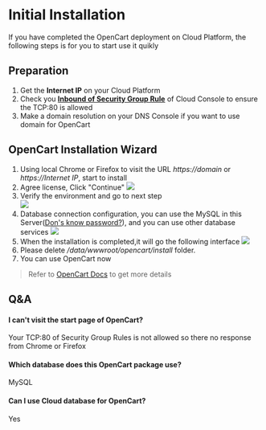 # Initial Installation

If you have completed the OpenCart deployment on Cloud Platform, the following steps is for you to start use it quikly

## Preparation

1. Get the **Internet IP** on your Cloud Platform
2. Check you **[Inbound of Security Group Rule](https://support.websoft9.com/docs/faq/tech-instance.html)** of Cloud Console to ensure the TCP:80 is allowed
3. Make a domain resolution on your DNS Console if you want to use domain for OpenCart

## OpenCart Installation Wizard

1. Using local Chrome or Firefox to visit the URL *https://domain* or *https://Internet IP*, start to install    
2. Agree license, Click "Continue"
   ![](https://libs.websoft9.com/Websoft9/DocsPicture/en/opencart/oc1.png)
3. Verify the environment and go to next step  
   ![](https://libs.websoft9.com/Websoft9/DocsPicture/en/opencart/oc2.png)
4. Database connection configuration, you can use the MySQL in this Server([Don's know password?](/stack-accounts.html#mysql)), and you can use other database services
   ![](https://libs.websoft9.com/Websoft9/DocsPicture/en/opencart/oc3.png)
5. When the installation is completed,it will go the following interface
   ![](https://libs.websoft9.com/Websoft9/DocsPicture/en/opencart/oc4.png)
6. Please delete */data/wwwroot/opencart/install* folder.
7. You can use OpenCart now

> Refer to [OpenCart Docs](https://docs.opencart.com/) to get more details

## Q&A

#### I can't visit the start page of OpenCart?

Your TCP:80 of Security Group Rules is not allowed so there no response from Chrome or Firefox

#### Which database does this OpenCart package use?

MySQL

#### Can I use Cloud database for OpenCart?

Yes